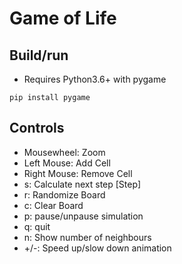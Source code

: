 # Game of Life

## Build/run

* Requires Python3.6+ with pygame

```pip install pygame```

## Controls

* Mousewheel: Zoom
* Left Mouse: Add Cell
* Right Mouse: Remove Cell
* s: Calculate next step [Step]
* r: Randomize Board
* c: Clear Board
* p: pause/unpause simulation
* q: quit
* n: Show number of neighbours
* +/-: Speed up/slow down animation